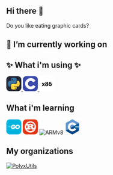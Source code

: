 ## Hi there 👋

Do you like eating graphic cards?

## 🔭 I’m currently working on

## ✨ What i'm using ✨
<div>
  <a href="https://www.python.org/"> 
    <img src="/icons/python.svg" width=40 title="py">
  <a/>
  <a href="https://www.gnu.org/software/gnu-c-manual/gnu-c-manual.html">
    <img src="/icons/c.svg" width=40 title="c">
  </a>
  <img src="/icons/x86.svg" width=40 title="x86">
</div>

## What i'm learning
<div>
  <img src="/icons/go.svg" width=40 title="go">
  <img src="/icons/rust.svg" width=40 title="rs">
  <img src="/icons/armv8.svg" witdh=40 title="ARMv8">
  <img src="/icons/cpp.svg" width=40 title="cpp">
</div>

## My organizations 
<div>
  <a href="https://github.com/PolyxUtils">
    <img src="https://avatars.githubusercontent.com/u/188699707?s=200&v=4" width=40 title="PolyxUtils">
  <a/>
</div>

<!-- <img src="https://github-readme-stats.vercel.app/api/top-langs/?username=bugxit&langs_count=8&theme=dark"> -->

<!--
**Bugxit/Bugxit** is a  _special_ ✨ repository because its `README.md` (this file) appears on your GitHub profile.

Here are some ideas to get you started:

-  ...
- 🌱 I’m currently learning ...
- 👯 I’m looking to collaborate on ...
- 🤔 I’m looking for help with ...
- 💬 Ask me about ...
- 📫 How to reach me: ...
- 😄 Pronouns: ...
- ⚡ Fun fact: ...
-->
